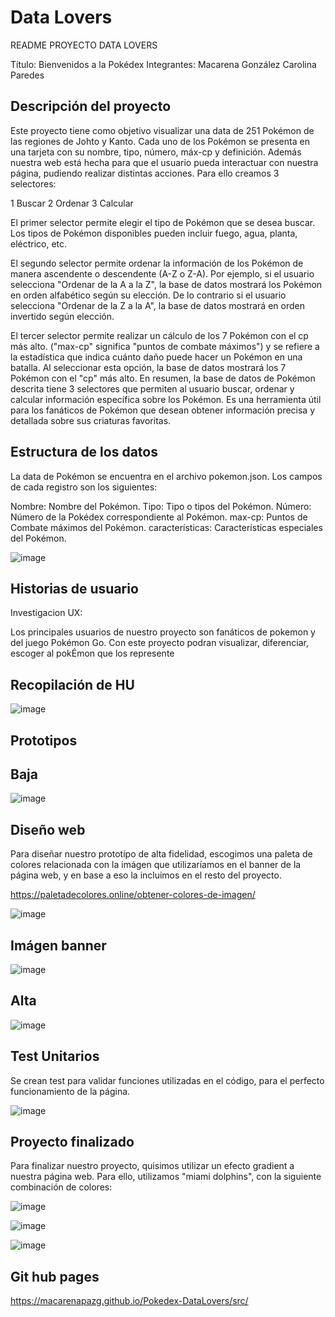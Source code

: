 # Data Lovers

README PROYECTO DATA LOVERS



Título: Bienvenidos a la Pokédex
Integrantes: 
Macarena González
Carolina Paredes

## Descripción del proyecto

Este proyecto tiene como objetivo visualizar una data de 251 Pokémon de las regiones de Johto y Kanto. Cada uno de los Pokémon se presenta en una tarjeta con su nombre, tipo, número, máx-cp y definición.
Además nuestra web está hecha para que el usuario pueda interactuar con nuestra página, pudiendo realizar distintas acciones. Para ello creamos 3 selectores:

1 Buscar
2 Ordenar
3 Calcular 


El primer selector permite elegir el tipo de Pokémon que se desea buscar. Los tipos de Pokémon disponibles pueden incluir fuego, agua, planta, eléctrico, etc.


El segundo selector permite ordenar la información de los Pokémon de manera ascendente o descendente (A-Z o Z-A). Por ejemplo, si el usuario selecciona "Ordenar de la A a la Z", la base de datos mostrará los Pokémon en orden alfabético según su elección. De lo contrario si el usuario selecciona "Ordenar de la Z a la A", la base de datos mostrará en orden invertido según elección.


El tercer selector permite realizar un cálculo de los 7 Pokémon con el cp más alto. ("max-cp" significa "puntos de combate máximos") y se refiere a la estadística que indica cuánto daño puede hacer un Pokémon en una batalla. Al seleccionar esta opción, la base de datos mostrará los 7 Pokémon con el "cp" más alto.
En resumen, la base de datos de Pokémon descrita tiene 3 selectores que permiten al usuario buscar, ordenar y calcular información específica sobre los Pokémon. Es una herramienta útil para los fanáticos de Pokémon que desean obtener información precisa y detallada sobre sus criaturas favoritas.

## Estructura de los datos

La data de Pokémon se encuentra en el archivo pokemon.json. Los campos de cada registro son los siguientes:

Nombre: Nombre del Pokémon.
Tipo: Tipo o tipos del Pokémon.
Número: Número de la Pokédex correspondiente al Pokémon.
max-cp: Puntos de Combate máximos del Pokémon.
características: Características especiales del Pokémon.

![image](https://user-images.githubusercontent.com/91422024/226402843-df1e4d57-5016-4eb5-962a-da5634ecfda0.png)


## Historias de usuario
Investigacion UX:

Los principales usuarios de nuestro proyecto son fanáticos de pokemon y del juego Pokémon Go. Con este proyecto podran visualizar, diferenciar, escoger al pokÉmon que los represente

## Recopilación de HU
![image](https://user-images.githubusercontent.com/91422024/226399504-4ba7985a-dc32-491f-895e-0a91f9a008dd.png)

## Prototipos
## Baja
![image](https://user-images.githubusercontent.com/91422024/226400865-b14c0a87-16a6-44a3-beb1-1891444ca7f1.png)

## Diseño web
Para diseñar nuestro prototipo de alta fidelidad, escogimos una paleta de colores relacionada con la imágen que utilizaríamos en el banner de la página web, y en base a eso la incluimos en el resto del proyecto.

https://paletadecolores.online/obtener-colores-de-imagen/

![image](https://user-images.githubusercontent.com/91422024/226405007-2e0308f9-83be-4a06-aead-0d54e749d7dd.png)

## Imágen banner

![image](https://user-images.githubusercontent.com/91422024/226405378-d931008b-3029-4bf8-a6f8-e1ba689a7241.png)


## Alta
![image](https://user-images.githubusercontent.com/91422024/226401083-cf18b06c-f812-495f-8971-47343f61e903.png)

## Test Unitarios
Se crean test para validar funciones utilizadas en el código, para el perfecto funcionamiento de la página.

![image](https://user-images.githubusercontent.com/91422024/226401384-d5311c70-cb47-4834-9c7b-9531081772d6.png)

## Proyecto finalizado
Para finalizar nuestro proyecto, quisimos utilizar un efecto gradient a nuestra página web. Para ello, utilizamos "miami dolphins", con la siguiente combinación de colores:

![image](https://user-images.githubusercontent.com/91422024/226407729-65031663-0dd7-4db9-ac76-28c670118e42.png)

![image](https://user-images.githubusercontent.com/91422024/226407468-147faff3-2ae3-4747-845e-3bbba52b93b5.png)


![image](https://user-images.githubusercontent.com/91422024/226403148-4f9ba73c-b190-47c4-b5ae-98db9e321f39.png)

## Git hub pages

https://macarenapazg.github.io/Pokedex-DataLovers/src/
